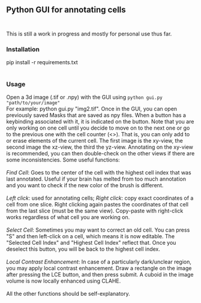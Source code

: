 ## Python GUI for annotating cells <br>  <br>
This is still a work in progress and mostly for personal use thus far.

### Installation <br>
pip install -r requirements.txt <br>  <br>

### Usage  <br>
Open a 3d image (.tif or .npy) with the GUI using `python gui.py "path/to/your/image"` <br>
For example: python gui.py "img2.tif". Once in the GUI, you can open previously saved Masks that are saved as npy files. When a button has a keybinding associated with it, it is indicated on the button. Note that you are only working on one cell until you decide to move on to the next one or go to the previous one with the cell counter (<>). That is, you can only add to or erase elements of the current cell. The first image is the xy-view, the second image the xz-view, the third the yz-view. Annotating on the xy-view is recommended, you can then double-check on the other views if there are some inconsistencies. Some useful functions: <br> <br>
*Find Cell*: Goes to the center of the cell with the highest cell index that was last annotated. Useful if your brain has melted from too much annotation and you want to check if the new color of the brush is different. <br> <br>
*Left click*: used for annotating cells; *Right click*: copy exact coordinates of a cell from one slice. Right clicking again pastes the coordinates of that cell from the last slice (must be the same view). Copy-paste with right-click works regardless of what cell you are working on. <br> <br>
*Select Cell*: Sometimes you may want to correct an old cell. You can press "S" and then left-click on a cell, which means it is now editable. The "Selected Cell Index" and "Highest Cell Index" reflect that. Once you deselect this button, you will be back to the highest cell index. <br> <br>
*Local Contrast Enhancement*: In case of a particularly dark/unclear region, you may apply local contrast enhancement. Draw a rectangle on the image after pressing the LCE button, and then press submit. A cuboid in the image volume is now locally enhanced using CLAHE.  <br> <br>
All the other functions should be self-explanatory.

